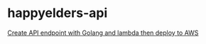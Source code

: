 # happyelders-api


[Create API endpoint with Golang and lambda then deploy to AWS](https://happyelders.atlassian.net/wiki/spaces/happyelders/pages/360519/Create+API+endpoint+with+Golang+and+lambda+then+deploy+to+AWS)
